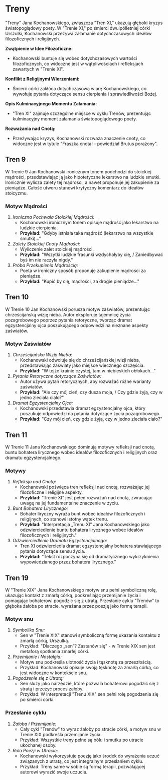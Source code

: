 # Treny
"Treny" Jana Kochanowskiego, zwłaszcza "Tren XI," ukazują głęboki kryzys światopoglądowy poety. W "Trenie XI," po śmierci dwuipółletniej córki Urszulki, Kochanowski przeżywa załamanie dotychczasowych ideałów filozoficznych i religijnych.  
  
**Zwątpienie w Idee Filozoficzne:**  
- Kochanowski buntuje się wobec dotychczasowych wartości filozoficznych, co widoczne jest w wątpliwościach i refleksjach zawartych w "Trenie XI".  
  
**Konflikt z Religijnymi Wierzeniami:**  
- Śmierć córki zakłóca dotychczasową wiarę Kochanowskiego, co wywołuje pytania dotyczące sensu cierpienia i sprawiedliwości Bożej.  
  
**Opis Kulminacyjnego Momentu Załamania:**  
- "Tren XI" zajmuje szczególne miejsce w cyklu Trenów, prezentując kulminacyjny moment załamania światopoglądowego poety.  
  
**Rozważania nad Cnotą:**  
- Przeżywając kryzys, Kochanowski rozważa znaczenie cnoty, co widoczne jest w tytule "Fraszka cnota! - powiedział Brutus porażony".  
## Tren 9
W Trenie 9 Jan Kochanowski ironicznym tonem podchodzi do stoickiej mądrości, przedstawiając ją jako hipotetyczne lekarstwo na ludzkie smutki. Ironicznie wylicza zalety tej mądrości, a nawet proponuje jej zakupienie za pieniądze. Całość utworu stanowi krytyczny komentarz do ideałów stoicyzmu.
### Motyw Mądrości
1. _Ironiczna Pochwała Stoickiej Mądrości:_
	- Kochanowski ironicznym tonem opisuje mądrość jako lekarstwo na ludzkie cierpienia.
    - **Przykład:** "Gdyby istniała taka mądrość (lekarstwo na wszystkie smutki)..."
2. _Zalety Stoickiej Cnoty Mądrości:_
    - Wyliczenie zalet stoickiej mądrości.
    - **Przykład:** "Wszytki ludzkie frasunki wzdychałyby cię, / Zaniedbywać byś im nie raczyła nigdy."
3. _Próba Przekupienia Mądrością:_
    - Poeta w ironiczny sposób proponuje zakupienie mądrości za pieniądze.
    - **Przykład:** "Kupić by cię, mądrości, za drogie pieniądze..."

## Tren 10
W Trenie 10 Jan Kochanowski porusza motyw zaświatów, prezentując chrześcijańską wizję nieba. Autor eksploruje tajemnicę życia pozagrobowego poprzez pytania retoryczne, tworząc dramat egzystencjalny ojca poszukującego odpowiedzi na nieznane aspekty zaświatów.
### Motyw Zaświatów
1. _Chrześcijańska Wizja Nieba:_
    - Kochanowski odwołuje się do chrześcijańskiej wizji nieba, przedstawiając zaświaty jako miejsce wiecznego szczęścia.
    - **Przykład:** "W tejże krainie czystej, tam w niebieskich obłokach..."
2. _Pytania Retoryczne dotyczące Zaświatów:_
    - Autor używa pytań retorycznych, aby rozważać różne warianty zaświatów.
    - **Przykład:** "Ale czy mój cień, czy dusza moja, / Czy gdzie żyją, czy w jedno zleciała ciało?"
3. _Dramat Egzystencjalny Ojca:_
    - Kochanowski przedstawia dramat egzystencjalny ojca, który poszukuje odpowiedzi na pytania dotyczące życia pozagrobowego.
    - **Przykład:** "Czy mój cień, czy gdzie żyją, czy w jedno zleciała ciało?"
## Tren 11
W Trenie 11 Jana Kochanowskiego dominują motywy refleksji nad cnotą, buntu bohatera lirycznego wobec ideałów filozoficznych i religijnych oraz dramatu egzystencjalnego.
### Motywy
1. _Refleksja nad Cnotą:_
    - Kochanowski poświęca tren refleksji nad cnotą, rozważając jej filozoficzne i religijne aspekty.
    - **Przykład:** "Trenie XI" jest pełen rozważań nad cnotą, zwracając uwagę na jej fundamentalne znaczenie w życiu.
2. _Bunt Bohatera Lirycznego:_
    - Bohater liryczny wyraża bunt wobec ideałów filozoficznych i religijnych, co stanowi istotny wątek trenu.
    - **Przykład:** "Interpretacja „Trenu XI” Jana Kochanowskiego jako odzwierciedlenie buntu bohatera lirycznego wobec ideałów filozoficznych i religijnych."
3. _Odzwierciedlenie Dramatu Egzystencjalnego:_
    - Tren XI odzwierciedla dramat egzystencjalny bohatera stawiającego pytania dotyczące sensu życia.
    - **Przykład:** "Tekst rozpoczyna się od dramatycznego wykrzyknienia wypowiedzianego przez bohatera lirycznego."
## Tren 19
W "Trenie XIX" Jana Kochanowskiego motyw snu pełni symboliczną rolę, ukazując kontakt z zmarłą córką, podkreślając przemijanie życia i pomagając bohaterowi pogodzić się z utratą. Przesłanie cyklu "Trenów" to głęboka żałoba po stracie, wyrażana przez poezję jako formę terapii.
### Motyw snu
1. _Symbolika Snu:_
    - Sen w "Trenie XIX" stanowi symboliczną formę ukazania kontaktu z zmarłą córką, Urszulką.
    - Przykład: "Dlaczego „sen”? Zastanów się" - w Trenie XIX sen jest metaforą spotkania zmarłej córki.
2. _Przemijanie i Nostalgia:_
	- Motyw snu podkreśla ulotność życia i tęsknotę za przeszłością.
    - Przykład: Kochanowski opisuje swoją tęsknotę za zmarłą córką, co jest widoczne w kontekście snu.
3. _Pogodzenie się z Utratą:_
    - Sen służy jako narzędzie, które pozwala bohaterowi pogodzić się z stratą i przeżyć proces żałoby.
    - Przykład: W interpretacji "Trenu XIX" sen pełni rolę pogodzenia się po śmierci córki.
### Przesłanie cyklu
1. _Żałoba i Przemijanie:_
    - Cały cykl "Trenów" to wyraz żałoby po stracie córki, a motyw snu w Trenie XIX podkreśla przemijanie życia.
    - Przykład: Wszystkie treny pełne są bólu i smutku po utracie ukochanej osoby.
2. _Rola Poezji w Utracie:_
    - Kochanowski wykorzystuje poezję jako środek do wyrażenia uczuć związanych z utratą, co jest integralnym przesłaniem cyklu.
    - Przykład: Treny same w sobie są formą terapii, pozwalającej autorowi wyrazić swoje uczucia.
